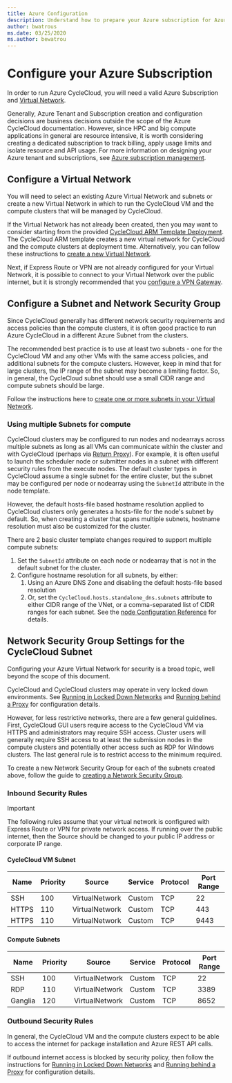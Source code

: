 ```yaml
---
title: Azure Configuration
description: Understand how to prepare your Azure subscription for Azure CycleCloud. Configure a virtual network, a subnet, and a network security group.
author: bwatrous
ms.date: 03/25/2020
ms.author: bewatrou
---
```


# Configure your Azure Subscription

In order to run Azure CycleCloud, you will need a valid Azure Subscription and [Virtual Network](https://docs.microsoft.com/azure/virtual-network/virtual-networks-overview).

Generally, Azure Tenant and Subscription creation and configuration decisions are business decisions outside the scope of the Azure CycleCloud documentation.  However, since HPC and big compute applications in general are resource intensive, it is worth considering creating a dedicated subscription to track billing, apply usage limits and isolate resource and API usage. For more information on designing your Azure tenant and subscriptions, see [Azure subscription management](https://docs.microsoft.com/azure/cloud-adoption-framework/decision-guides/subscriptions/).

## Configure a Virtual Network

You will need to select an existing Azure Virtual Network and subnets or create a new Virtual Network in which to run the CycleCloud VM and the compute clusters that will be managed by CycleCloud.

If the Virtual Network has not already been created, then you may want to consider starting from the provided [CycleCloud ARM Template Deployment](./install-arm.md). The CycleCloud ARM template creates a new virtual network for CycleCloud and the compute clusters at deployment time.  Alternatively, you can follow these instructions to [create a new Virtual Network](https://docs.microsoft.com/azure/virtual-network/quick-create-portal).

Next, if Express Route or VPN are not already configured for your Virtual Network, it is possible to connect to your Virtual Network over the public internet, but it is strongly recommended that you [configure a VPN Gateway](https://docs.microsoft.com/azure/vpn-gateway/vpn-gateway-about-vpngateways).

## Configure a Subnet and Network Security Group

Since CycleCloud generally has different network security requirements and access policies than the compute clusters, it is often good practice to run Azure CycleCloud in a different Azure Subnet from the clusters.

The recommended best practice is to use at least two subnets - one for the CycleCloud VM and any other VMs with the same access policies, and additional subnets for the compute clusters. However, keep in mind that for large clusters, the IP range of the subnet may become a limiting factor. So, in general, the CycleCloud subnet should use a small CIDR range and compute subnets should be large.

Follow the instructions here to [create one or more subnets in your Virtual Network](https://docs.microsoft.com/azure/virtual-network/virtual-network-manage-subnet#add-a-subnet).

### Using multiple Subnets for compute

CycleCloud clusters may be configured to run nodes and nodearrays across multiple subnets as long as all VMs can communicate within the cluster and with CycleCloud (perhaps via [Return Proxy](./return-proxy.md)).  For example, it is often useful to launch the scheduler node or submitter nodes in a subnet with different security rules from the execute nodes.  The default cluster types in CycleCloud assume a single subnet for the entire cluster, but the subnet may be configured per node or nodearray using the `SubnetId` attribute in the node template.

However, the default hosts-file based hostname resolution applied to CycleCloud clusters only generates a hosts-file for the node's subnet by default.  So, when creating a cluster that spans multiple subnets, hostname resolution must also be customized for the cluster.

There are 2 basic cluster template changes required to support multiple compute subnets:

1. Set the `SubnetId` attribute on each node or nodearray that is not in the default subnet for the cluster.
2. Configure hostname resolution for all subnets, by either:
   1. Using an Azure DNS Zone and disabling the default hosts-file based resolution
   2. Or, set the `CycleCloud.hosts.standalone_dns.subnets` attribute to either CIDR range of the VNet, or a comma-separated list of CIDR ranges for each subnet.  See the [node Configuration Reference](../cluster-references/configuration-reference.md) for details.

## Network Security Group Settings for the CycleCloud Subnet

Configuring your Azure Virtual Network for security is a broad topic, well beyond the scope of this document.

CycleCloud and CycleCloud clusters may operate in very locked down environments. See [Running in Locked Down Networks](./running-in-locked-down-network.md) and [Running behind a Proxy](./running-behind-proxy.md) for configuration details.

However, for less restrictive networks, there are a few general guidelines.  First, CycleCloud GUI users require access to the CycleCloud VM via HTTPS and administrators may require SSH access. Cluster users will generally require SSH access to at least the submission nodes in the compute clusters and potentially other access such as RDP for Windows clusters. The last general rule is to restrict access to the minimum required.

To create a new Network Security Group for each of the subnets created above, follow the guide to [creating a Network Security Group](https://docs.microsoft.com/azure/virtual-network/tutorial-filter-network-traffic#create-a-network-security-group).

### Inbound Security Rules

> [!IMPORTANT]
> The following rules assume that your virtual network is configured with Express Route or VPN for private network access.
> If running over the public internet, then the Source should be changed to your public IP address or corporate IP range.

#### CycleCloud VM Subnet

| Name    | Priority | Source            | Service | Protocol | Port Range |
| ------- | -------- | ----------------- | ------- | -------- | ---------- |
| SSH     | 100      | VirtualNetwork    | Custom  | TCP      | 22         |
| HTTPS   | 110      | VirtualNetwork    | Custom  | TCP      | 443        |
| HTTPS   | 110      | VirtualNetwork    | Custom  | TCP      | 9443       |

#### Compute Subnets

| Name    | Priority | Source | Service  | Protocol | Port Range |
| ------- | -------- | ----------------- | ------- | -------- | ---------- |
| SSH     | 100      | VirtualNetwork    | Custom  | TCP      | 22         |
| RDP     | 110      | VirtualNetwork    | Custom  | TCP      | 3389       |
| Ganglia | 120      | VirtualNetwork    | Custom  | TCP      | 8652       |

### Outbound Security Rules

In general, the CycleCloud VM and the compute clusters expect to be able to access the internet for package installation and Azure REST API calls.

If outbound internet access is blocked by security policy, then follow the instructions for [Running in Locked Down Networks](./running-in-locked-down-network.md) and [Running behind a Proxy](./running-behind-proxy.md) for configuration details.
